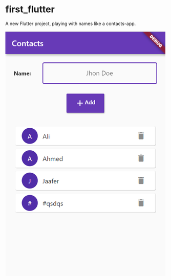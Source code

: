 # first_flutter

A new Flutter project, playing with names like a contacts-app.

<img src="./assets/1.png" />